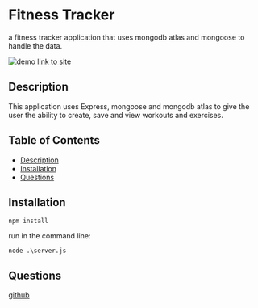 # Fitness Tracker
 
a fitness tracker application that uses mongodb atlas and mongoose to handle the data.

![demo](/assets/demo.gif)
[link to site](https://ancient-badlands-55662.herokuapp.com/)

## Description
This application uses Express, mongoose and mongodb atlas to give the user the ability to create, save and view workouts and exercises.  


## Table of Contents
* [Description](#Description)
* [Installation](#Installation)
* [Questions](#Questions)
## Installation
```
npm install

```

run in the command line:
``` 
node .\server.js
```

## Questions
[github](https://github.com/nick75mowbray)